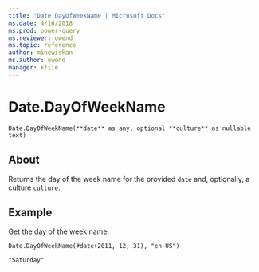 ```yaml
---
title: "Date.DayOfWeekName | Microsoft Docs"
ms.date: 4/16/2018
ms.prod: power-query
ms.reviewer: owend
ms.topic: reference
author: minewiskan
ms.author: owend
manager: kfile
---
```

# Date.DayOfWeekName
 

`Date.DayOfWeekName(**date** as any, optional **culture** as nullable text)`

## About
Returns the day of the week name for the provided `date` and, optionally, a culture `culture`.

## Example
Get the day of the week name.

`Date.DayOfWeekName(#date(2011, 12, 31), "en-US")`

`"Saturday"`


  

